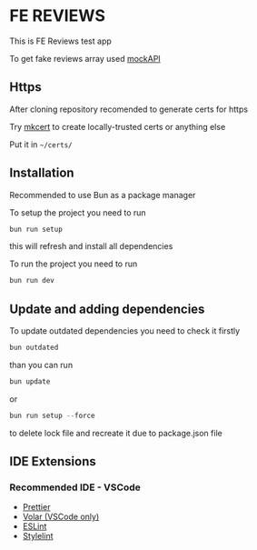 # FE REVIEWS

This is FE Reviews test app

To get fake reviews array used [mockAPI](https://mockapi.io/)

## Https

After cloning repository recomended to generate certs for https

Try [mkcert](https://github.com/FiloSottile/mkcert) to create locally-trusted certs or anything else

Put it in `~/certs/`

## Installation

Recommended to use Bun as a package manager

To setup the project you need to run

```powershell
bun run setup
```

this will refresh and install all dependencies

To run the project you need to run

```powershell
bun run dev
```

## Update and adding dependencies

To update outdated dependencies you need to check it firstly

```powershell
bun outdated
```

than you can run

```powershell
bun update
```

or

```powershell
bun run setup --force
```

to delete lock file and recreate it due to package.json file

## IDE Extensions

### Recommended IDE - VSCode

- [Prettier](https://prettier.io/docs/en/editors.html)
- [Volar (VSCode only)](https://marketplace.visualstudio.com/items?itemName=Vue.volar)
- [ESLint](https://eslint.org/docs/latest/use/integrations#editors)
- [Stylelint](https://marketplace.visualstudio.com/items?itemName=stylelint.vscode-stylelint)
